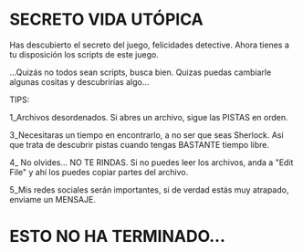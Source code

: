 # SECRETO VIDA UTÓPICA

Has descubierto el secreto del juego, felicidades detective. Ahora tienes a tu disposición los scripts de este juego.




...Quizás no todos sean scripts, busca bien. Quizas puedas cambiarle algunas cositas y descubrirías algo...


TIPS:

1_Archivos desordenados. Si abres un archivo, sigue las PISTAS en orden. 

3_Necesitaras un tiempo en encontrarlo, a no ser que seas Sherlock. Asi que trata de descubrir pistas cuando tengas BASTANTE tiempo libre.

4_ No olvides... NO TE RINDAS. Si no puedes leer los archivos, anda a "Edit File" y ahí los puedes copiar partes del archivo.

5_Mis redes sociales serán importantes, si de verdad estás muy atrapado, enviame un MENSAJE.

# ESTO NO HA TERMINADO...
